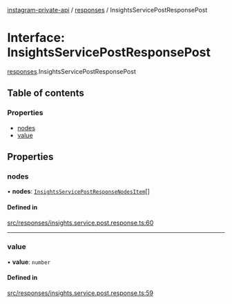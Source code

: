 [instagram-private-api](../../README.md) / [responses](../../modules/responses.md) / InsightsServicePostResponsePost

# Interface: InsightsServicePostResponsePost

[responses](../../modules/responses.md).InsightsServicePostResponsePost

## Table of contents

### Properties

- [nodes](InsightsServicePostResponsePost.md#nodes)
- [value](InsightsServicePostResponsePost.md#value)

## Properties

### nodes

• **nodes**: [`InsightsServicePostResponseNodesItem`](InsightsServicePostResponseNodesItem.md)[]

#### Defined in

[src/responses/insights.service.post.response.ts:60](https://github.com/Nerixyz/instagram-private-api/blob/b3351b9/src/responses/insights.service.post.response.ts#L60)

___

### value

• **value**: `number`

#### Defined in

[src/responses/insights.service.post.response.ts:59](https://github.com/Nerixyz/instagram-private-api/blob/b3351b9/src/responses/insights.service.post.response.ts#L59)
